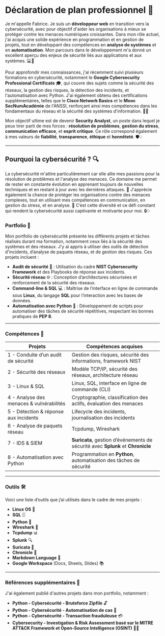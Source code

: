# **Déclaration de plan professionnel** 🚀

Je m'appelle Fabrice. Je suis un **développeur web** en transition vers la cybersécurité, avec pour objectif d'aider 
les organisations à mieux se protéger contre les menaces numériques croissantes. Dans mon rôle actuel, j'ai acquis une 
solide expérience en programmation et en gestion de projets, tout en développant des compétences en **analyse de systèmes** 
et en **automatisation**. Mon parcours dans le développement m'a donné un excellent aperçu des enjeux de sécurité liés aux applications et aux systèmes. 💻🔐

Pour approfondir mes connaissances, j'ai récemment suivi plusieurs formations en cybersécurité, notamment le 
**Google Cybersecurity Professional Certificate** 🎓, qui couvre des sujets comme la sécurité des réseaux, la 
gestion des risques, la détection des incidents, et l'automatisation avec Python. J'ai également obtenu des 
certifications supplémentaires, telles que le **Cisco Network Basics** et le **Mooc SecNumAcadémie** de l'ANSSI, 
renforçant ainsi mes compétences dans les fondamentaux du réseau et la sécurité des systèmes d'information. 📜🌐

Mon objectif ultime est de devenir **Security Analyst**, un poste dans lequel je peux tirer parti de mes forces 
: **résolution de problèmes**, **gestion du stress**, **communication efficace**, et **esprit critique**. Ce rôle correspond également à mes valeurs de **fiabilité**, **transparence**, **éthique** et **honnêteté**. 🛡️💡

---

## **Pourquoi la cybersécurité ?** 🔍

La cybersécurité m'attire particulièrement car elle allie mes passions pour la résolution de problèmes et l'analyse des menaces.
Ce domaine me permet de rester en constante évolution en apprenant toujours de nouvelles techniques et en restant à jour avec les dernières attaques. 🎯 
J'apprécie également la chance de protéger les organisations contre des menaces complexes, tout en utilisant mes compétences en communication, 
en gestion du stress, et en analyse. 💪 C’est cette diversité et ce défi constant qui rendent la cybersécurité aussi captivante et motivante pour moi. 🔒✨

### **Portfolio** 📁

Mon portfolio de cybersécurité présente les différents projets et tâches réalisés durant ma formation, notamment ceux liés à la sécurité des systèmes et des réseaux. J'y ai appris à utiliser des outils de détection d'incidents, d’analyse de paquets réseau, et de gestion des risques. Ces projets incluent :

- **Audit de sécurité** 📝 : Utilisation du cadre **NIST Cybersecurity Framework** et des Playbooks de réponse aux incidents.
- **Sécurité réseau** 🌐 : Conception d’architectures sécurisées et renforcement de la sécurité des réseaux.
- **Command-line & SQL** 💻 : Maîtrise de l’interface en ligne de commande sous **Linux**, du langage **SQL** pour l’interaction avec les bases de données.
- **Automatisation avec Python** 🐍 : Développement de scripts pour automatiser des tâches de sécurité répétitives, respectant les bonnes pratiques de **PEP 8**.

---

### **Compétences** 💼

| **Projets** | **Compétences acquises** |
| --- | --- |
| 1 - Conduite d’un audit de sécurité | Gestion des risques, sécurité des informations, framework NIST |
| 2 - Sécurité des réseaux | Modèle TCP/IP, sécurité des réseaux, architecture réseau |
| 3 - Linux & SQL | Linux, SQL, interface en ligne de commande (CLI) |
| 4 - Analyse des menaces & vulnérabilités | Cryptographie, classification des actifs, évaluation des menaces |
| 5 - Détection & réponse aux incidents | Lifecycle des incidents, journalisation des incidents |
| 6 - Analyse de paquets réseau | Tcpdump, Wireshark |
| 7 - IDS & SIEM | **Suricata**, gestion d’événements de sécurité avec **Splunk** et **Chronicle** |
| 8 - Automatisation avec Python | Programmation en **Python**, automatisation des tâches de sécurité |

---

### **Outils** 🛠️

Voici une liste d’outils que j’ai utilisés dans le cadre de mes projets :

- **Linux OS** 🐧
- **SQL** 🗄️
- **Python** 🐍
- **Wireshark** 🌊
- **Tcpdump** 📊
- **Splunk** 🔍
- **Suricata** 🦊
- **Chronicle** 📰
- **Markdown Language** 📄
- **Google Workspace** (Docs, Sheets, Slides) 📚

---

### **Références supplémentaires** 📑

J'ai également publié d'autres projets dans mon portfolio, notamment :

- **Python - Cybersécurité - Bruteforce Zipfile** 🔓
- **Python - Cybersécurité - Automatisation de cas** 🤖
- **Python - Cybersécurité - Transaction frauduleuse** 💳
- **Cybersecurity - Investigation & Risk Assessment basé sur le MITRE ATT&CK Framework et Open-Source Intelligence (OSINT)** 🕵️‍♂️
